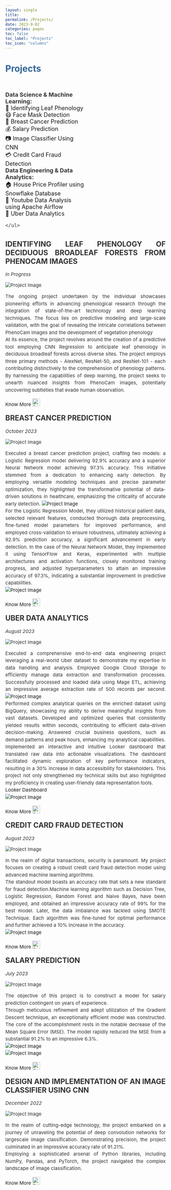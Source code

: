 ```yaml
---
layout: single
title: 
permalink: /Projects/
date: 2023-9-02
categories: pages
toc: false
toc_label: "Projects"
toc_icon: "columns"
---
```

<style>
    body {
        color: #333; /* Default text color */
    }
    
    .project-container {
        display: flex;
        flex-wrap: wrap;
        justify-content: space-between;
    }
    
    .project {
        width: 100%; /* Full width */
        box-sizing: border-box; */
        padding: 20px; */
        border: 1px solid #ccc; */
        margin-top: 20px; /* Add space between projects */
    }

    .project h2 {
        margin-top: 0;
    }

    .project img {
        max-width: 100%;
        height: auto;
    }

    /* Style for legend on the left */
    .legend {
        float: top;
        width: 50%; /* Adjust the width as needed */
        padding-right: 20px; Add space between legend and projects */
    }

    .legend ul {
        list-style: none;
        padding: 0;
    }

    .legend li {
        /* margin: 15px 0; */ */
        font-size: 17px; /* Adjust the font size for the legend */
    }

    /* Style for the title */
    h1 {
        color:  #336699; /* Change the title text color to blue */
    }
</style>
<!-- Title of the page in blue -->
<h1>Projects</h1>
<br>
<!-- Legend on the top -->
<div class="legend" style="font-size: 18px;">
    <ul>
        <strong>Data Science & Machine Learning:</strong>
        <li><a href="#project1" style="text-decoration: none;">🌿 Identifying Leaf Phenology</a></li>
        <li><a href="#project9" style="text-decoration: none;">😷 Face Mask Detection</a></li>
        <li><a href="#project6" style="text-decoration: none;">🎀 Breast Cancer Prediction</a></li>
        <li><a href="#project4" style="text-decoration: none;">💰 Salary Prediction</a></li>
        <li><a href="#project5" style="text-decoration: none;">📷 Image Classifier Using CNN</a></li>
        <li><a href="#project3" style="text-decoration: none;">💳 Credit Card Fraud Detection</a></li>
        <strong>Data Engineering & Data Analytics:</strong>  
        <li><a href="#project8" style="text-decoration: none;">🏠 House Price Profiler using Snowflake Database</a></li>  
        <li><a href="#project7" style="text-decoration: none;">🎥 Youtube Data Analysis using Apache Airflow</a></li>
        <li><a href="#project2" style="text-decoration: none;">🚗 Uber Data Analytics</a></li>  
            
    </ul>
</div>
<br>
<div class="project-container">
    <div id="project1" class="project" style="text-align: justify; font-size: 15px;">     
        <h2><strong>IDENTIFYING LEAF PHENOLOGY OF DECIDUOUS BROADLEAF FORESTS FROM PHENOCAM IMAGES</strong></h2>
        <p><i>In Progress</i></p>
        <div class="image-container" ><img src="/assets/images/decidousForest.jpg" alt="Project Image"></div>
        <p style="line-height: 1.5; align-items: center; font-size: 15px;">
           The ongoing project undertaken by the individual showcases pioneering efforts in advancing phenological research through the integration of state-of-the-art technology and deep learning techniques. The focus lies on predictive modeling and large-scale validation, with the goal of revealing the intricate correlations between PhenoCam images and the development of vegetation phenology <br>
           At its essence, the project revolves around the creation of a predictive tool employing CNN Regression to anticipate leaf phenology in deciduous broadleaf forests across diverse sites. The project employs three primary methods - AlexNet, ResNet-50, and ResNet-101 - each contributing distinctively to the comprehension of phenology patterns. By harnessing the capabilities of deep learning, the project seeks to unearth nuanced insights from PhenoCam images, potentially uncovering subtleties that evade human observation.<br>
        </p>
        <a href="https://github.com/AmritaNeogi/PhenoCam-Image-Analysis-Using-CNN" style="text-decoration: none;">Know More </a><img src="/assets/images/logo/github.png" alt="Python Logo" style="height: 24px; margin-right: 12px;"> <br><br>
    </div>
    <div id="project6" class="project" style="text-align: justify; font-size: 15px;">     
        <h2><strong>BREAST CANCER PREDICTION</strong></h2>
        <p><i>October 2023</i></p>
        <div class="image-container"><img src="/assets/images/breast_cancer.png" alt="Project Image"></div>
        <p style="line-height: 1.5; font-size: 15px;">            
            Executed a breast cancer prediction project, crafting two models: a Logistic Regression model delivering 92.9% accuracy and a superior Neural Network model achieving 97.3% accuracy. This initiative stemmed from a dedication to enhancing early detection. By employing versatile modeling techniques and precise parameter optimization, they highlighted the transformative potential of data-driven solutions in healthcare, emphasizing the criticality of accurate early detection.
            <a class="image-container"><img src="/assets/images/overview_breastCancer.png" alt="Project Image"></a><br>
            <!-- <a class="image-container"><img src="/assets/images/uber_data_model.jpeg" alt="Project Image"></a><br> -->
            For the Logistic Regression Model, they utilized historical patient data, selected relevant features, conducted thorough data preprocessing, fine-tuned model parameters for improved performance, and employed cross-validation to ensure robustness, ultimately achieving a 92.9% prediction accuracy, a significant advancement in early detection. In the case of the Neural Network Model, they implemented it using TensorFlow and Keras, experimented with multiple architectures and activation functions, closely monitored training progress, and adjusted hyperparameters to attain an impressive accuracy of 97.3%, indicating a substantial improvement in predictive capabilities.<br>
            <a class="image-container"><img src="/assets/images/NN_model_accuracy_Loss.png" alt="Project Image"></a><br>             
        </p>
        <a href="https://github.com/AmritaNeogi/Breast_Cancer_Prediction" style="text-decoration: none;">Know More </a> <img src="/assets/images/logo/github.png" alt="Python Logo" style="height: 24px; margin-right: 12px;"><br><br>
    </div>
       <div id="project2" class="project" style="text-align: justify; font-size: 15px;">     
        <h2><strong>UBER DATA ANALYTICS</strong></h2>
        <p><i>August 2023</i></p>
        <div class="image-container"><img src="/assets/images/uber-header.jpg" alt="Project Image"></div>
        <p style="line-height: 1.5; font-size: 15px;">
            Executed a comprehensive end-to-end data engineering project leveraging a real-world Uber dataset to demonstrate my expertise in data handling and analysis. Employed Google Cloud Storage to efficiently manage data extraction and transformation processes. Successfully processed and loaded data using Mage ETL, achieving an impressive average extraction rate of 500 records per second. 
            <a class="image-container"><img src="/assets/images/Overview.png" alt="Project Image"></a><br>
            <!-- <a class="image-container"><img src="/assets/images/uber_data_model.jpeg" alt="Project Image"></a><br> -->
            Performed complex analytical queries on the enriched dataset using BigQuery, showcasing my ability to derive meaningful insights from vast datasets. Developed and optimized queries that consistently yielded results within seconds, contributing to efficient data-driven decision-making. Answered crucial business questions, such as demand patterns and peak hours, enhancing my analytical capabilities.<br>
            Implemented an interactive and intuitive Looker dashboard that translated raw data into actionable visualizations. The dashboard facilitated dynamic exploration of key performance indicators, resulting in a 30% increase in data accessibility for stakeholders. This project not only strengthened my technical skills but also highlighted my proficiency in creating user-friendly data representation tools.<br>
            <a href= "https://lookerstudio.google.com/s/s-nnQQB79Kw" style="text-decoration: none;">Looker Dashboard</a> <br>
            <a class="image-container"><img src="/assets/images/uber_dashboard.jpg" alt="Project Image"></a><br> 
        </p>
        <a href="https://github.com/AmritaNeogi/Uber_data_Analytics" style="text-decoration: none;">Know More </a> <img src="/assets/images/logo/github.png" alt="Python Logo" style="height: 24px; margin-right: 12px;"><br><br>
    </div>
    <div id="project3" class="project" style="text-align: justify; font-size: 15px;">     
        <h2><strong>CREDIT CARD FRAUD DETECTION</strong></h2>
        <p><i>August 2023</i></p>
        <div class="image-container" style= "align-items: center;" ><img src="/assets/images/credit_card.jpeg" alt="Project Image"></div>
        <p style="line-height: 1.5; font-size: 15px;">
            In the realm of digital transactions, security is paramount. My project focuses on creating a robust credit card fraud detection model using advanced machine learning algorithms. <br> 
            The standout model boasts an accuracy rate that sets a new standard for fraud detection.Machine learning algorithm such as Decision Tree, Logistic Regression, Random Forest and Naive Bayes, have been employed, and obtained an impressive accuracy rate of 99% for the best model. 
            Later, the data imbalance was tackled using SMOTE Technique. Each algorithm was fine-tuned for optimal performance and further achieved a 10% increase in the accuracy.<br>
            <a class="image-container"><img src="/assets/images/final_summary.png" alt="Project Image"></a><br> 
        </p>
        <a href="https://github.com/AmritaNeogi/Data-Science-Project-Credit-Card-Fraud-Detection" style="text-decoration: none;">Know More </a> <img src="/assets/images/logo/github.png" alt="Python Logo" style="height: 24px; margin-right: 12px;"><br><br>
    </div>
       <div id="project4" class="project" style="text-align: justify; font-size: 15px;">     
        <h2><strong>SALARY PREDICTION</strong></h2>
        <p><i>July 2023</i></p>
        <div class="image-container"><img src="/assets/images/salary_pred.jpg" alt="Project Image"></div>
        <p style="line-height: 1.5; font-size: 15px;">
           The objective of this project is to construct a model for salary prediction contingent on years of experience.<br>
           Through meticulous refinement and adept utilization of the Gradient Descent technique, an exceptionally efficient model was constructed. The core of the accomplishment rests in the notable decrease of the Mean Square Error (MSE). The model rapidly reduced the MSE from a substantial 91.2% to an impressive 6.3%.<br>
            <a class="image-container"><img src="/assets/images/summary1.png" alt="Project Image"></a><br> 
            <a class="image-container"><img src="/assets/images/gradient descent.png" alt="Project Image"></a><br> 
        </p>
        <a href="https://github.com/AmritaNeogi/Data-Science-Project-Salary-Prediction" style="text-decoration: none;">Know More </a> <img src="/assets/images/logo/github.png" alt="Python Logo" style="height: 24px; margin-right: 12px;"> <br><br>
    </div>
      <div id="project5" class="project" style="text-align: justify; font-size: 15px;">     
        <h2><strong>DESIGN AND IMPLEMENTATION OF AN IMAGE CLASSIFIER USING CNN</strong></h2>
        <p><i>December 2022</i></p>
        <div class="image-container"><img src="/assets/images/image_classifier.png" alt="Project Image"></div>
        <p style="line-height: 1.5; font-size: 15px;">
            In the realm of cutting-edge technology, the project embarked on a journey of unraveling the potential of deep convolution networks for largescale image classification. Demonstrating precision, the project culminated in an impressive accuracy rate of 91.21%. <br>
            Employing a sophisticated arsenal of Python libraries, including NumPy, Pandas, and PyTorch, the project navigated the complex landscape of image classification.<br>
        </p>
        <a href="https://github.com/ISTA421INFO521/final-project-AmritaNeogi" style="text-decoration: none;">Know More </a> <img src="/assets/images/logo/github.png" alt="Python Logo" style="height: 24px; margin-right: 12px;">
    </div>  
</div>
